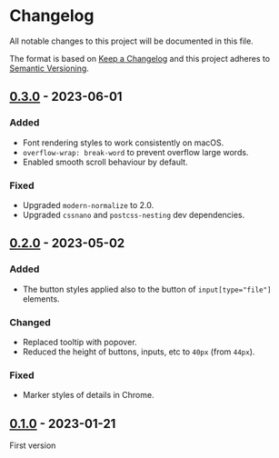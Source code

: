 # Changelog
All notable changes to this project will be documented in this file.

The format is based on [Keep a Changelog](http://keepachangelog.com/) and this
project adheres to [Semantic Versioning](http://semver.org/).

## [0.3.0] - 2023-06-01
### Added
- Font rendering styles to work consistently on macOS.
- `overflow-wrap: break-word` to prevent overflow large words.
- Enabled smooth scroll behaviour by default.

### Fixed
- Upgraded `modern-normalize` to 2.0.
- Upgraded `cssnano` and `postcss-nesting` dev dependencies.

## [0.2.0] - 2023-05-02
### Added
- The button styles applied also to the button of `input[type="file"]` elements.

### Changed
- Replaced tooltip with popover.
- Reduced the height of buttons, inputs, etc to `40px` (from `44px`).

### Fixed
- Marker styles of details in Chrome.

## [0.1.0] - 2023-01-21
First version

[0.3.0]: https://github.com/oscarotero/ui/compare/v0.2.0...v0.3.0
[0.2.0]: https://github.com/oscarotero/ui/compare/v0.1.0...v0.2.0
[0.1.0]: https://github.com/oscarotero/ui/releases/tag/v0.1.0
